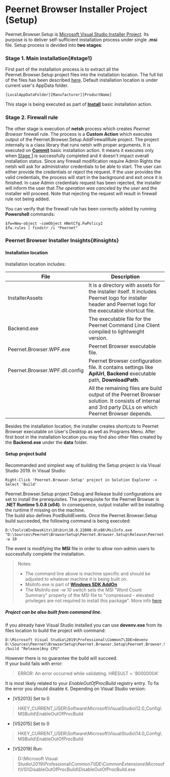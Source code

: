 # Peernet Browser Installer Project (Setup)

Peernet.Browser.Setup is [Microsoft Visual Studio Installer Project](https://marketplace.visualstudio.com/items?itemName=VisualStudioClient.MicrosoftVisualStudio2017InstallerProjects).
Its purpose is to deliver self-sufficient installation process under single __.msi__ file.
Setup process is devided into __two stages__:
### Stage 1. Main installation{#stage1}
First part of the installation process is to extract all the Peernet.Browser.Setup project files into the installation location.
The full list of the files has been described [here](#insights).
Default installation location is under current user's AppData folder.

```
[LocalAppDataFolder][Manufacturer][ProductName]
```

This stage is being executed as part of
__[Install](https://docs.microsoft.com/en-us/dotnet/api/system.configuration.install.installer.install?redirectedfrom=MSDN&view=netframework-4.8#System_Configuration_Install_Installer_Install_System_Collections_IDictionary_)__ 
basic installation action.

### Stage 2. Firewall rule
The other stage is execution of __netsh__ process which creates _Peernet Browser_ firewall rule. 
The process is a __Custom Action__ which executes output of the Peernet.Browser.Setup.AddFirewallRule project. The project internally is a class library 
that runs netsh with proper arguments.
It is executed on __[Commit](https://docs.microsoft.com/en-us/dotnet/api/system.configuration.install.installer.commit?view=netframework-4.8)__ 
basic installation action. It means it executes only when [Stage 1](#stage1) is successfully completed and it doesn't impact overall installation status.
Since any firewall modification require Admin Rights the netsh will ask for administrator credentials to be able to start. The user can either provide 
the credentials or reject the request. If the user provides the valid credentials, the process will start in the background and exit once it is finished.
In case Admin credentials request has been rejected, the installer will inform the user that _The operation was canceled by the user_ and the installer 
will proceed. Note that rejecting the request will result in firewall rule not being added.

You can verify that the firewall rule has been correctly added by running __Powershell__ commands:
```
$fw=New-object -comObject HNetCfg.FwPolicy2
$fw.rules | findstr /i "Peernet"
```



### Peernet Browser Installer Insights{#insights}

#### Installation location
Installation location includes:

| File                           | Description                                                                                                                                              |
|--------------------------------|----------------------------------------------------------------------------------------------------------------------------------------------------------|
| InstallerAssets                | It is a directory with assets for the installer itself. It includes Peernet logo for installer header and Peernet logo for the executable shortcut file. |
| Backend.exe                    | The executable file for the Peernet Command Line Client compiled to lightweight version.                                                                 |
| Peernet.Browser.WPF.exe        | Peernet Browser executable file.                                                                                                                         |
| Peernet.Browser.WPF.dll.config | Peernet Browser configuration file. It contains settings like __ApiUrl__, __Backend__ executable path, __DownloadPath__.                                 |
|                                | All the remaining files are build output of the Peernet Browser solution. It consists of internal and 3rd party DLLs on which Peernet Browser depends.   |

Besides the installation location, the installer creates shortcuts to Peernet Browser executable on User's Desktop as well as Programs Menu.
After first boot in the installation location you may find also other files created by the __Backend.exe__ under the __data__ folder.

#### Setup project build

Recommanded and simplest way of building the Setup project is via Visual Studio 2019.
In Visual Studio:

```
Right-Click 'Peernet.Browser.Setup' project in Solution Explorer ->  Select 'Build'
```

Peernet.Browser.Setup project Debug and Release build configurations are set to install the prerequisites. 
The prerequisite for the Peernet Browser is __.NET Runtime 5.0.8 (x64)__. In consequence, output installer will be installing the 
runtime if missing on the machine.  
The build also defines PostBuildEvents. Once the Peernet.Browser.Setup build succeeded, the following command is being executed:
```
D:\Tools\WIndowsKits\10\bin\10.0.22000.0\x86\MsiInfo.exe "D:\Sources\Peernet\BrowserSetup\Peernet.Browser.Setup\Release\Peernet.Browser.Setup.msi" -w 10
```
The event is modifying the __MSI__ file in order to allow non-admin users to successfully complete the installation.

> Notes:
> - The command line above is machine specific and should be adjusted to whatever machine it is being built on.
> - MsiInfo.exe is part of __[Windows SDK AddOn](https://developer.microsoft.com/en-us/windows/downloads/windows-sdk/)__
> - The MsiInfo.exe _-w 10_ switch sets the MSI "Word Count Summary" property of the MSI file to "compressed - elevated privileges are not required to install this package". More info [here](https://docs.microsoft.com/en-au/windows/win32/msi/word-count-summary)

##### Project can be also built from command line.
If you already have Visual Studio installed you can use **devenv.exe** from its files location to build the project with command:

```
D:\Microsoft Visual Studio\2019\Professional\Common7\IDE>devenv D:\Sources\Peernet\BrowserSetup\Peernet.Browser.Setup\Peernet.Browser.Setup.vdproj /build "Release|Any CPU"
```

However there is no guarantee the build will succeed.  
If your build fails with error:
> ERROR: An error occurred while validating.  HRESULT = '8000000A'

It is most likely related to your _EnableOutOfProcBuild_ registry entry. To fix the error you should disable it.
Depending on Visual Studio version:
- [VS2013] Set to 0
 >HKEY_CURRENT_USER\Software\Microsoft\VisualStudio\12.0_Config\MSBuild\EnableOutOfProcBuild

- [VS2015] Set to 0
 >HKEY_CURRENT_USER\Software\Microsoft\VisualStudio\14.0_Config\MSBuild\EnableOutOfProcBuild

- [VS2019] Run:
 >D:\Microsoft Visual Studio\2019\Professional\Common7\IDE\CommonExtensions\Microsoft\VSI\DisableOutOfProcBuild\DisableOutOfProcBuild.exe